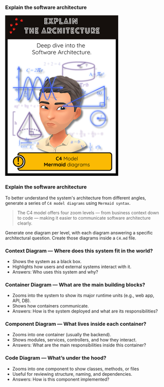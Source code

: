 ### Explain the software architecture
![Explain the software architecture](https://github.com/ythirion/jurassic-code/raw/main/docs/cards/img/02.explain-the-architecture.png)

### Explain the software architecture
To better understand the system's architecture from different angles, generate a series of `C4 model diagrams` using `Mermaid syntax`.

> The C4 model offers four zoom levels — from business context down to code — making it easier to communicate software architecture clearly.

Generate one diagram per level, with each diagram answering a specific architectural question.
Create those diagrams inside a `C4.md` file.

### Context Diagram — Where does this system fit in the world?

- Shows the system as a black box.
- Highlights how users and external systems interact with it.
- Answers: Who uses this system and why?

### Container Diagram — What are the main building blocks?

- Zooms into the system to show its major runtime units (e.g., web app, API, DB).
- Shows how containers communicate.
- Answers: How is the system deployed and what are its responsibilities?

### Component Diagram — What lives inside each container?

- Zooms into one container (usually the backend).
- Shows modules, services, controllers, and how they interact.
- Answers: What are the main responsibilities inside this container?

### Code Diagram — What’s under the hood?

- Zooms into one component to show classes, methods, or files
- Useful for reviewing structure, naming, and dependencies.
- Answers: How is this component implemented?